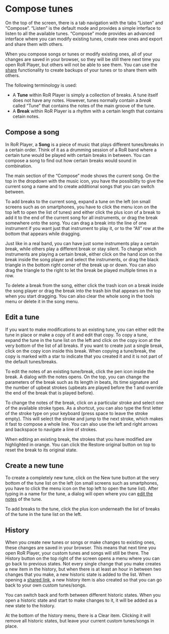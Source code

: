 # Compose tunes

On the top of the screen, there is a tab navigation with the tabs “Listen” and “Compose”. “Listen” is the default mode and provides a simple interface to listen to all the available tunes. “Compose” mode provides an advanced interface where you can modify existing tunes, create new ones and export and share them with others.

When you compose songs or tunes or modify existing ones, all of your changes are saved in your browser, so they will be still there next time you open RoR Player, but others will not be able to see them. You can use the [share](./share.md) functionality to create backups of your tunes or to share them with others.

The following terminology is used:
* A **Tune** within RoR Player is simply a collection of breaks. A tune itself does not have any notes. However, tunes normally contain a *break* called “Tune” that contains the notes of the main groove of the tune.
* A **Break** within RoR Player is a rhythm with a certain length that contains cetain notes.

## Compose a song

In RoR Player, a **Song** is a piece of music that plays different tunes/breaks in a certain order. Think of it as a drumming session of a RoR band where a certain tune would be played with certain breaks in between. You can compose a song to find out how certain breaks would sound in combination.

The main section of the “Compose” mode shows the current song. On the top in the dropdown with the <btn><fa icon="music"></fa></btn> music icon, you have the possibility to give the current song a name and to create additional songs that you can switch between.

To add breaks to the current song, expand a tune on the left (on small screens such as on smartphones, you have to click the <btn><fa icon="bars"></fa></btn> menu icon on the top left to open the list of tunes) and either click the <fa icon="plus"></fa> plus icon of a break to add it to the end of the current song for all instruments, or drag the break somewhere onto the song. You can drag a break into the line of one instrument if you want just that instrument to play it, or to the “All” row at the bottom that appears while dragging.

Just like in a real band, you can have just some instruments play a certain break, while others play a different break or stay silent. To change which instruments are playing a certain break, either click on the <fa icon="hand-point-right"></fa> hand icon on the break inside the song player and select the instruments, or drag the black triangle in the bottom right corner of the break up or down. You can also drag the triangle to the right to let the break be played multiple times in a row.

To delete a break from the song, either click the <fa icon="trash"></fa> trash icon on a break inside the song player or drag the break into the trash bin that appears on the top when you start dragging. You can also clear the whole song in the <btn><fa icon="cog"></fa></btn> tools menu or delete it in the <btn><fa icon="music"></fa></btn> song menu.

## Edit a tune

If you want to make modifications to an existing tune, you can either edit the tune in place or make a copy of it and edit that copy. To copy a tune, expand the tune in the tune list on the left and click on the <fa icon="copy"></fa> copy icon at the very bottom of the list of all breaks. If you want to create just a single break, click on the <fa icon="copy"></fa> copy icon inside this break. When copying a tune/break, the copy is marked with a <fa icon="star"></fa> star to indicate that you created it and it is not part of the default tunes/breaks.

To edit the notes of an existing tune/break, click the <fa icon="pen"></fa> pen icon inside the break. A dialog with the notes opens. On the top, you can change the parameters of the break such as its length in beats, its time signature and the number of upbeat strokes (upbeats are played before the 1 and override the end of the break that is played before).

To change the notes of the break, click on a particular stroke and select one of the available stroke types. As a shortcut, you can also type the first letter of the stroke type on your keyboard (press space to leave the stroke empty). This will select the stroke and jump to the next stroke, which makes it fast to compose a whole line. You can also use the left and right arrows and backspace to navigate a line of strokes.

When editing an existing break, the strokes that you have modified are highlighted in orange. You can click the <btn variant="warning"><fa icon="eraser"></fa> Restore original</btn> button on top to reset the break to its original state.

## Create a new tune

To create a completely new tune, click on the <btn variant="link"><fa icon="plus"></fa> New tune</btn> button at the very bottom of the tune list on the left (on small screens such as smartphones, you have to click the <btn><fa icon="bars"></fa></btn> menu icon on the top left to open the tune list). After typing in a name for the tune, a dialog will open where you can [edit the notes](#edit-a-tune) of the tune.

To add breaks to the tune, click the <fa icon="plus"></fa> plus icon underneath the list of breaks of the tune in the tune list on the left.

## History

When you create new tunes or songs or make changes to existing ones, these changes are saved in your browser. This means that next time you open RoR Player, your custom tunes and songs will still be there. The <btn><fa icon="clock"></fa> History</btn> button on the top right of the screen opens a menu where you can go back to previous states. Not every single change that you make creates a new item in the history, but when there is at least an hour in between two changes that you make, a new historic state is added to the list. When opening a [shared link](./share.md), a new history item is also created so that you can go back to your own custom tunes/songs.

You can switch back and forth between different historic states. When you open a historic state and start to make changes to it, it will be added as a new state to the history.

At the bottom of the history menu, there is a <btn variant="item">Clear</btn> item. Clicking it will remove all historic states, but leave your current custom tunes/songs in place.